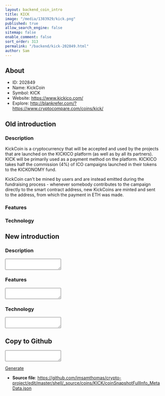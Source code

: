 ```yaml
---
layout: backend_coin_intro
title: KICK
image: "/media/1383929/kick.png"
published: true
allow_search_engine: false
sitemap: false
enable_comment: false
sort_order: 313
permalink: "/backend/kick-202849.html"
author: Sam
---
```


## About

- ID: 202849
- Name: KickCoin
- Symbol: KICK
- Website: https://www.kickico.com/
- Explore: http://blankrefer.com/?https://www.cryptocompare.com/coins/kick/


## Old introduction

### Description

<p>KickCoin is a cryptocurrency that will be accepted and used by the projects that are launched on the KICKICO platform (as well as by all its partners). KICK will be primarily used as a payment method on the platform. KICKICO takes half the commission (4%) of ICO campaigns launched in their tokens to the KICKONOMY fund.</p><p>KickCoin can&#39;t be mined by users and are instead emitted during the fundraising process - whenever somebody contributes to the campaign directly to the smart contract address, new KickCoins are minted and sent to the address, from which the payment in ETH was made.</p>

### Features


### Technology




## New introduction


### Description
<textarea id="meta_description" name="description"></textarea>

### Features
<textarea id="meta_features" name="features"></textarea>

### Technology
<textarea id="meta_technology" name="technology"></textarea>


## Copy to Github

<textarea id="coinsnapshotfullinfo_metadata"></textarea>

<a href="#gen" onclick="generateMetaDatJson()">Generate</a>

- **Source file**: <a href="https://github.com/imsamthomas/crypto-project/edit/master/shell/_source/coins/KICK/coinSnapshotFullInfo_MetaData.json">https://github.com/imsamthomas/crypto-project/edit/master/shell/_source/coins/KICK/coinSnapshotFullInfo_MetaData.json</a>

